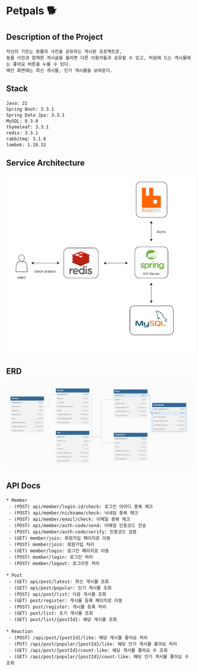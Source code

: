 # Petpals 🐕

## Description of the Project

```asciidoc
자신이 기르는 동물의 사진을 공유하는 게시판 프로젝트로,
동물 사진과 함께한 게시글을 올리면 다른 이용자들과 공유할 수 있고, 마음에 드는 게시물에는 좋아요 버튼을 누를 수 있다.
메인 화면에는 최신 게시물, 인기 게시물을 보여준다.
```

## Stack

```asciidoc
Java: 21
Spring Boot: 3.3.1
Spring Data Jpa: 3.3.1
MySQL: 8.3.0
thymeleaf: 3.3.1
redis: 3.3.1
rabbitmq: 3.1.6
lombok: 1.18.32
```

## Service Architecture

![image.png](images/petpals_architecture.png)

## ERD

![image.png](images/petpals_erd.png)

## API Docs

```asciidoc
* Member
 - (POST) api/member/login-id/check: 로그인 아이디 중복 체크
 - (POST) api/member/nickname/check: 닉네임 중복 체크
 - (POST) api/member/email/check: 이메일 중복 체크
 - (POST) api/member/auth-code/send: 이메일 인증코드 전송
 - (POST) api/member/auth-code/verify: 인증코드 검증
 - (GET) member/join: 회원가입 페이지로 이동
 - (POST) member/join: 회원가입 처리
 - (GET) member/login: 로그인 페이지로 이동
 - (POST) member/login: 로그인 처리
 - (POST) member/logout: 로그아웃 처리

* Post
 - (GET) api/post/latest: 최신 게시물 조회
 - (GET) api/post/popular: 인기 게시물 조회
 - (POST) api/post/list: 다음 게시물 조회
 - (GET) post/register: 게시물 등록 페이지로 이동
 - (POST) post/register: 게시물 등록 처리
 - (GET) post/list: 초기 게시물 조회
 - (GET) post/list/{postId}: 해당 게시물 조회

* Reaction
 - (POST) /api/post/{postId}/like: 해당 게시물 좋아요 처리
 - (PUT) /api/post/popular/{postId}/like: 해당 인기 게시물 좋아요 처리
 - (GET) /api/post/{postId}/count-like: 해당 게시물 좋아요 수 조회
 - (GET) /api/post/popular/{postId}/count-like: 해당 인기 게시물 좋아요 수 조회
```

